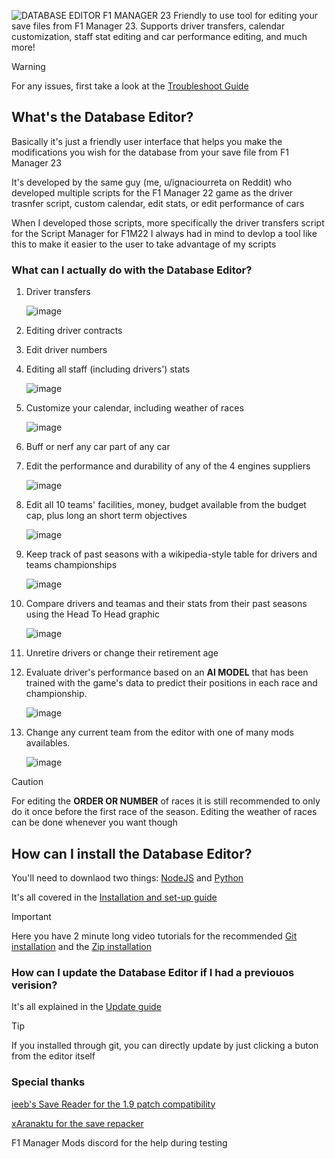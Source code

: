 ![DATABASE EDITOR F1 MANAGER 23](https://github.com/IUrreta/Database-Editor-Develop/assets/95303008/0f8493bb-9349-4f2a-b9f8-60a600ae3a54)
Friendly to use tool for editing your save files from F1 Manager 23. Supports driver transfers, calendar customization, staff stat editing and car performance editing, and much more!

> [!WARNING]
> For any issues, first take a  look at the [Troubleshoot Guide](https://github.com/IUrreta/DatabaseEditor/wiki/Troubleshoot-guide)

## What's the Database Editor? ##
Basically it's just a friendly user interface that helps you make the modifications you wish for the database from your save file from F1 Manager 23

It's developed by the same guy (me, u/ignaciourreta on Reddit) who developed multiple scripts for the F1 Manager 22 game as the driver trasnfer script, custom calendar, edit stats, or edit performance of cars

When I developed those scripts, more specifically the driver transfers script for the Script Manager for F1M22 I always had in mind to devlop a tool like this to make it easier to the user to take advantage of my scripts

### What can I actually do with the Database Editor? ###

1. Driver transfers
   
   ![image](https://github.com/IUrreta/DatabaseEditor/assets/95303008/0dcb1c8c-8495-425f-87fb-1307f73c8f7e)

2. Editing driver contracts
3. Edit driver numbers
4. Editing all staff (including drivers') stats
   
   ![image](https://github.com/IUrreta/DatabaseEditor/assets/95303008/efeac5e2-b680-4777-879d-214ff376a8d9)

5. Customize your calendar, including weather of races
   
   ![image](https://github.com/IUrreta/DatabaseEditor/assets/95303008/9cdd1b6d-110c-42f5-b4a3-7faa4ae209f8)

6. Buff or nerf any car part of any car
7. Edit the performance and durability of any of the 4 engines suppliers
   
    ![image](https://github.com/IUrreta/DatabaseEditor/assets/95303008/553c197d-34f3-4195-8ca1-92bc25ce0f83)

8. Edit all 10 teams' facilities, money, budget available from the budget cap, plus long an short term objectives
   
    ![image](https://github.com/IUrreta/DatabaseEditor/assets/95303008/6d801f08-bc4d-43cc-81f8-7e4d5f929c3f)

9. Keep track of past seasons with a wikipedia-style table for drivers and teams championships
    
    ![image](https://github.com/IUrreta/DatabaseEditor/assets/95303008/ef555fc0-dd21-45bf-8ee0-3f02b9de7992)

10. Compare drivers and teamas and their stats from their past seasons using the Head To Head graphic
    
    ![image](https://github.com/IUrreta/DatabaseEditor/assets/95303008/7813700b-fbf7-4e62-a068-165c3fa30245)


11. Unretire drivers or change their retirement age
12. Evaluate driver's performance based on an **AI MODEL** that has been trained with the game's data to predict their positions in each race and championship.
    
    ![image](https://github.com/IUrreta/DatabaseEditor/assets/95303008/4b22fe30-caa1-4c1f-a0cd-5ca3d56511d0)

13. Change any current team from the editor with one of many mods availables.
    
    ![image](https://github.com/IUrreta/DatabaseEditor/assets/95303008/6ce57c18-5143-45e3-8853-b248f8efaf4b)



> [!CAUTION]
> For editing the **ORDER OR NUMBER** of races it is still recommended to only do it once before the first race of the season.
> Editing the weather of races can be done whenever you want though

## How can I install the Database Editor? ##
You'll need to downlaod two things: [NodeJS](https://nodejs.org/en/download) and [Python](https://www.python.org/downloads/)

It's all covered in the [Installation and set-up guide](https://github.com/IUrreta/DatabaseEditor/wiki/Installation-and-set%E2%80%90up-guide)

> [!IMPORTANT]
> Here you have 2 minute long video tutorials for the recommended [Git installation](https://www.youtube.com/watch?v=ashrVev0KFY) and the [Zip installation](https://www.youtube.com/watch?v=5BjV3vFMxd4)

### How can I update the Database Editor if I had a previouos verision? ###

It's all explained in the [Update guide](https://github.com/IUrreta/DatabaseEditor/wiki/Update-guide)

> [!TIP]
> If you installed through git, you can directly update by just clicking a buton from the editor itself

### Special thanks ###
[ieeb's Save Reader for the 1.9 patch compatibility](https://github.com/iebb/F1ManagerSaveReader)

[xAranaktu for the save repacker](https://github.com/xAranaktu/F1-Manager-2022-SaveFile-Repacker)

F1 Manager Mods discord for the help during testing
